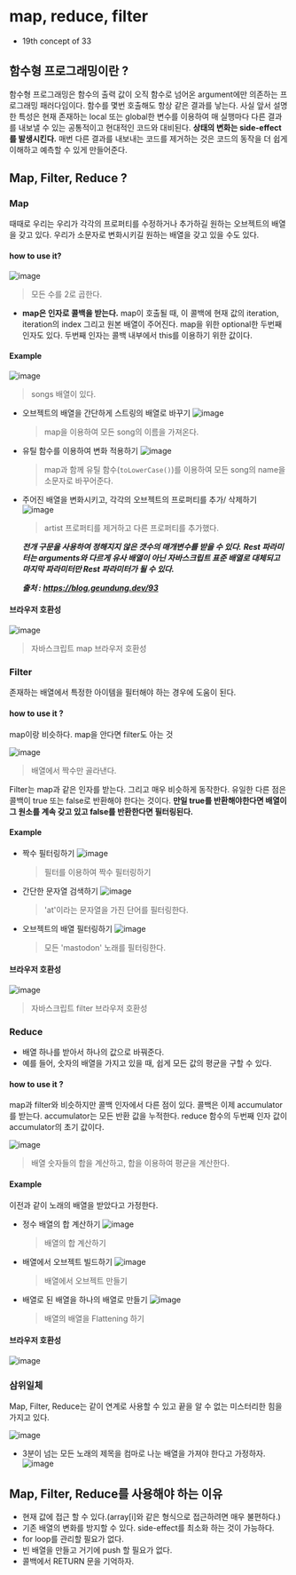 # map, reduce, filter

- 19th concept of 33

## 함수형 프로그래밍이란 ?

함수형 프로그래밍은 함수의 출력 값이 오직 함수로 넘어온 argument에만 의존하는 프로그래밍 패러다임이다. 함수를 몇번 호출해도 항상 같은 결과를 낳는다. 사실 앞서 설명한 특성은 현재 존재하는 local 또는 global한 변수를 이용하여 매 실행마다 다른 결과를 내보낼 수 있는 공통적이고 현대적인 코드와 대비된다. **상태의 변화는 side-effect를 발생시킨다.** 매번 다른 결과를 내보내는 코드를 제거하는 것은 코드의 동작을 더 쉽게 이해하고 예측할 수 있게 만들어준다.

## Map, Filter, Reduce ?

### Map

때때로 우리는 우리가 각각의 프로퍼티를 수정하거나 추가하길 원하는 오브젝트의 배열을 갖고 있다. 우리가 소문자로 변화시키길 원하는 배열을 갖고 있을 수도 있다.

#### how to use it?

![image](https://user-images.githubusercontent.com/52696993/73524487-91a7ff00-4450-11ea-82c9-63f4fe9aba48.png)

> 모든 수를 2로 곱한다.

- **map은 인자로 콜백을 받는다.** map이 호출될 때, 이 콜백에 현재 값의 iteration, iteration의 index 그리고 원본 배열이 주어진다. map을 위한 optional한 두번째 인자도 있다. 두번째 인자는 콜백 내부에서 this를 이용하기 위한 값이다.

#### Example

![image](https://user-images.githubusercontent.com/52696993/73524686-fbc0a400-4450-11ea-8d6d-34503a23e789.png)

> songs 배열이 있다.

- 오브젝트의 배열을 간단하게 스트링의 배열로 바꾸기
  ![image](https://user-images.githubusercontent.com/52696993/73524821-43473000-4451-11ea-8972-87aaa15a8260.png)

  > map을 이용하여 모든 song의 이름을 가져온다.

- 유틸 함수를 이용하여 변화 적용하기
  ![image](https://user-images.githubusercontent.com/52696993/73524976-9325f700-4451-11ea-8e92-b91813de25be.png)

  > map과 함께 유틸 함수(`toLowerCase()`)를 이용하여 모든 song의 name을 소문자로 바꾸어준다.

- 주어진 배열을 변화시키고, 각각의 오브젝트의 프로퍼티를 추가/ 삭제하기
  ![image](https://user-images.githubusercontent.com/52696993/73525229-1c3d2e00-4452-11ea-83c3-2865aabd1bb9.png)

  > artist 프로퍼티를 제거하고 다른 프로퍼티를 추가했다.

  **_전개 구문을 사용하여 정해지지 않은 갯수의 매개변수를 받을 수 있다._**
  **_Rest 파라미터는 arguments와 다르게 유사 배열이 아닌 자바스크립트 표준 배열로 대체되고 마지막 파라미터만 Rest 파라미터가 될 수 있다._**

  **_출처 : https://blog.geundung.dev/93_**

#### 브라우저 호환성

![image](https://user-images.githubusercontent.com/52696993/73526042-b18cf200-4453-11ea-9e11-9b76cd3395e3.png)

> 자바스크립트 map 브라우저 호환성

### Filter

존재하는 배열에서 특정한 아이템을 필터해야 하는 경우에 도움이 된다.

#### how to use it ?

map이랑 비슷하다. map을 안다면 filter도 아는 것

![image](https://user-images.githubusercontent.com/52696993/73526199-092b5d80-4454-11ea-9f96-eee37ca51afe.png)

> 배열에서 짝수만 골라낸다.

Filter는 map과 같은 인자를 받는다. 그리고 매우 비슷하게 동작한다. 유일한 다른 점은 콜백이 true 또는 false로 반환해야 한다는 것이다. **만일 true를 반환해야한다면 배열이 그 원소를 계속 갖고 있고 false를 반환한다면 필터링된다.**

#### Example

- 짝수 필터링하기
  ![image](https://user-images.githubusercontent.com/52696993/73526356-68896d80-4454-11ea-82fa-838bd7fa1b77.png)

  > 필터를 이용하여 짝수 필터링하기

- 간단한 문자열 검색하기
  ![image](https://user-images.githubusercontent.com/52696993/73526739-30365f00-4455-11ea-9888-58897680ec9b.png)

  > 'at'이라는 문자열을 가진 단어를 필터링한다.

- 오브젝트의 배열 필터링하기
  ![image](https://user-images.githubusercontent.com/52696993/73527624-b30be980-4456-11ea-96fb-78a2b00a7649.png)

  > 모든 'mastodon' 노래를 필터링한다.

#### 브라우저 호환성

![image](https://user-images.githubusercontent.com/52696993/73527694-d59e0280-4456-11ea-8de2-18114f6dc3a5.png)

> 자바스크립트 filter 브라우저 호환성

### Reduce

- 배열 하나를 받아서 하나의 값으로 바꿔준다.
- 예를 들어, 숫자의 배열을 가지고 있을 때, 쉽게 모든 값의 평균을 구할 수 있다.

#### how to use it ?

map과 filter와 비슷하지만 콜백 인자에서 다른 점이 있다. 콜백은 이제 accumulator를 받는다. accumulator는 모든 반환 값을 누적한다. reduce 함수의 두번째 인자 값이 accumulator의 초기 값이다.

![image](https://user-images.githubusercontent.com/52696993/73527971-54933b00-4457-11ea-988e-7960cfc871f6.png)

> 배열 숫자들의 합을 계산하고, 합을 이용하여 평균을 계산한다.

#### Example

이전과 같이 노래의 배열을 받았다고 가정한다.

- 정수 배열의 합 계산하기
  ![image](https://user-images.githubusercontent.com/52696993/73528058-72f93680-4457-11ea-9c54-c125b7789dd8.png)

  > 배열의 합 계산하기

- 배열에서 오브젝트 빌드하기
  ![image](https://user-images.githubusercontent.com/52696993/73528152-a936b600-4457-11ea-9c20-4084ffd7574d.png)

  > 배열에서 오브젝트 만들기

- 배열로 된 배열을 하나의 배열로 만들기
  ![image](https://user-images.githubusercontent.com/52696993/73529595-4d216100-445a-11ea-9e9c-24421705c85b.png)

  > 배열의 배열을 Flattening 하기

#### 브라우저 호환성

![image](https://user-images.githubusercontent.com/52696993/73529742-8f4aa280-445a-11ea-8cf0-fc71bd0a43df.png)

### 삼위일체

Map, Filter, Reduce는 같이 연계로 사용할 수 있고 끝을 알 수 없는 미스터리한 힘을 가지고 있다.

![image](https://user-images.githubusercontent.com/52696993/73531507-f9b11200-445d-11ea-8d97-b08e1704aeba.png)

- 3분이 넘는 모든 노래의 제목을 컴마로 나눈 배열을 가져야 한다고 가정하자.
  ![image](https://user-images.githubusercontent.com/52696993/73531585-18afa400-445e-11ea-854f-d86f306d839e.png)

## Map, Filter, Reduce를 사용해야 하는 이유

- 현재 값에 접근 할 수 있다.(array[i]와 같은 형식으로 접근하려면 매우 불편하다.)
- 기존 배열의 변화를 방지할 수 있다. side-effect를 최소화 하는 것이 가능하다.
- for loop를 관리할 필요가 없다.
- 빈 배열을 만들고 거기에 push 할 필요가 없다.
- 콜백에서 RETURN 문을 기억하자.
